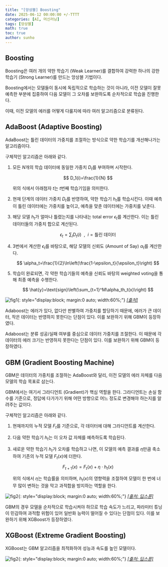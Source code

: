 ```yaml
---
title: "[앙상블] Boosting"
date: 2025-06-12 00:00:00 +/-TTTT
categories: [AI, 머신러닝]
tags: [앙상블]
math: true
toc: true
author: sunho
---
```


## Boosting

Boosting은 여러 개의 약한 학습기 (Weak Learner)를 결합하여 강력한 하나의 강한 학습기 (Strong Learner)를 만드는 앙상블 기법이다.

Boosting에서는 모델들이 동시에 독립적으로 학습하는 것이 아니라, 이전 모델이 잘못 예측한 부분에 집중하여 다음 모델이 그 오차를 보완하도록 순차적으로 학습을 진행한다.

이때, 이전 모델의 에러를 어떻게 다룰지에 따라 여러 알고리즘으로 분류된다.

## AdaBoost (Adaptive Boosting)

AdaBoost는 틀린 데이터의 가중치를 조절하는 방식으로 약한 학습기를 개선해나가는 알고리즘이다.

구체적인 알고리즘은 아래와 같다.

1. 모든 $N$개의 학습 데이터에 동일한 가중치 $D_t$를 부여하며 시작한다.

    $$
    D_1(i)=\frac{1}{N}
    $$

    위의 식에서 아래첨자 $t$는 $t$번째 학습기임을 의미한다.
2. 현재 단계의 데이터 가중치 $D_t$를 반영하여, 약한 학습기 $h_t$를 학습시킨다. 이때 예측이 틀린 데이터에는 가중치를 높이고, 예측을 맞춘 데이터에는 가중치를 낮춘다.
3. 해당 모델 $h_t$가 얼마나 틀렸는지를 나타내는 total error $\epsilon_t$를 계산한다. 이는 틀린 데이터들의 가중치 합으로 계산된다.

    $$
    \epsilon_t=\sum_{i} D_t(i)~~,~~i=\text{틀린 데이터}
    $$
4. 3번에서 계산한 $\epsilon_t$를 바탕으로, 해당 모델의 신뢰도 (Amount of Say) $\alpha_t$를 계산한다.

    $$
    \alpha_t=\frac{1}{2}\ln\left(\frac{1-\epsilon_t}{\epsilon_t}\right)
    $$
5. 학습이 완료되면, 각 약한 학습기들의 예측을 신뢰도 바탕의 weighted voting을 통해 최종 예측을 수행한다.

    $$
    \hat{y}=\text{sign}\left(\sum_{t=1}^M\alpha_th_t(x)\right)
    $$

![fig1](ml/12-1.png){: style="display:block; margin:0 auto; width:60%;"}
_[[출처]](https://www.geeksforgeeks.org/machine-learning/bagging-vs-boosting-in-machine-learning/)_

Adaboost는 에러가 있다, 없다만 판별하여 가중치를 할당하기 때문에, 에러가 큰 데이터, 작은 데이터는 반영하지 못한다는 단점이 있다. 이를 보완하기 위해 GBM이 등장하였다.

Adaboost는 분류 성공/실패 여부를 중심으로 데이터 가중치를 조절한다. 이 때문에 각 데이터의 에러 크기는 반영하지 못한다는 단점이 있다. 이를 보완하기 위해 GBM이 등장하였다.

## GBM (Gradient Boosting Machine)

GBM은 데이터의 가중치를 조절하는 AdaBoost와 달리, 이전 모델의 에러 자체를 다음 모델의 학습 목표로 삼는다.

GBM에서는 여기서 그라디언트 (Gradient)가 핵심 역할을 한다. 그라디언트는 손실 함수를 기준으로, 정답에 다가가기 위해 어떤 방향으로 어느 정도로 변경해야 하는지를 알려주는 값이다.

구체적인 알고리즘은 아래와 같다.

1. 현재까지의 누적 모델 $F_t$를 기준으로, 각 데이터에 대해 그라디언트를 계산한다.
2. 다음 약한 학습기 $h_t$는 이 오차 값 자체를 예측하도록 학습된다.
3. 새로운 약한 학습기 $h_t$가 오차를 학습하고 나면, 이 모델의 예측 결과를 $\eta$만큼 축소하여 기존의 누적 모델 $F_t(x)$에 더한다.

    $$
    F_{t+1}(x)=F_t(x)+\eta\cdot h_t(x)
    $$

    위의 식에서 $\eta$는 학습률을 의미하며, $h_t(x)$의 영향력을 조절하여 모델이 한 번에 너무 많이 변하는 것을 막고 과적합을 방지하는 역할을 한다.

![fig2](ml/12-2.png){: style="display:block; margin:0 auto; width:60%;"}
_[[출처: 딥스푼]](https://www.youtube.com/watch?v=rVOYicsNgVQ&t=121s)_

GBM의 경우 모델을 순차적으로 학습시켜야 하므로 학습 속도가 느리고, 파라미터 튜닝이 민감하여 과적합 위험이 있어 일반화 능력이 떨어질 수 있다는 단점이 있다. 이를 보완하기 위해 XGBoost가 등장하였다.

## XGBoost (Extreme Gradient Boosting)

XGBoost는 GBM 알고리즘을 최적화하여 성능과 속도를 높인 모델이다.



![fig2](ml/12-2.png){: style="display:block; margin:0 auto; width:60%;"}
_[[출처: 딥스푼]](https://www.youtube.com/watch?v=rVOYicsNgVQ&t=121s)_
